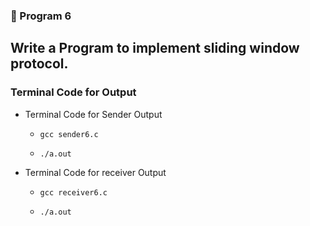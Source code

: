### 🚀 Program 6
Write a Program to implement sliding window protocol.
---
### Terminal Code for Output
<ul>
<li>Terminal Code for Sender Output
<ul>
<li>

```
gcc sender6.c
```
</li>
<li>

```
./a.out
```
</li>
</ul>
</li>
<li>Terminal Code for receiver Output</li>
<ul>
<li>

```
gcc receiver6.c
```
</li>
<li>

```
./a.out
```
</li>
</ul>
</li>
</ul>